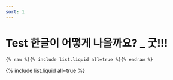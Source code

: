 ```yaml
---
sort: 1
---
```


# Test 한글이 어떻게 나올까요? _ 굿!!!

```
{% raw %}{% include list.liquid all=true %}{% endraw %}
```

{% include list.liquid all=true %}
